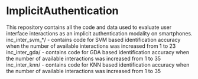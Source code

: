 # ImplicitAuthentication
This repository contains all the code and data used to evaluate user interface interactions as an implicit authentication modality on smartphones.
inc_inter_svm_*/ - contains code for SVM based identification accuracy when the number of available interactions was increased from 1 to 23
inc_inter_gda/ - contains code for GDA based identification accuracy when the number of available interactions was increased from 1 to 35
inc_inter_knn/ - contains code for KNN based identification accuracy when the number of available interactions was increased from 1 to 35